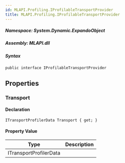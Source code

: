```yaml
---  
id: MLAPI.Profiling.IProfilableTransportProvider  
title: MLAPI.Profiling.IProfilableTransportProvider  
---
```


<div class="markdown level0 summary">

</div>

<div class="markdown level0 conceptual">

</div>

##### **Namespace**: System.Dynamic.ExpandoObject

##### **Assembly**: MLAPI.dll

##### Syntax

    public interface IProfilableTransportProvider

## Properties 

### Transport

<div class="markdown level1 summary">

</div>

<div class="markdown level1 conceptual">

</div>

#### Declaration

    ITransportProfilerData Transport { get; }

#### Property Value

| Type                   | Description |
|------------------------|-------------|
| ITransportProfilerData |             |
